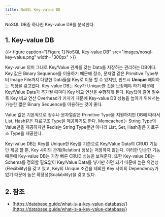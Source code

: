 ```yaml
---
title: NoSQL Key-value DB
---
```


NoSQL DB중 하나인 Key-value DB를 분석한다.

## 1. Key-value DB

{{< figure caption="[Figure 1] NoSQL Key-value DB" src="images/nosql-key-value.png" width="300px" >}}

Key-value 의미 그대로 Key/Value 관계를 갖는 Data를 저장하는 관리하는 DB이다. Key 값은 Binary Sequence를 이용하기 때문에 정수, 문자열 같은 Primitive Type부터 Image File까지 다양한 Data들을 Key로 이용 할 수 있지만, 반드시 **Unique** 해야하는 특징을 갖고있다. Key-value DB는 Key가 Unique한 것을 보장해야 하기 때문에 Key/Value Data가 추가될 때마다 Key 비교 연산을 수행하게 된다. Key값이 길어 질수록 Key 비교 연산 Overhead가 커지기 때문에 Key-value DB 성능을 높이기 위해서는 가능한 짧은 Binary Sequence를 이용하는 것이 좋다.

Value 값은 기본적으로 정수나 문자열같은 Primitive Type을 지원하지만 DB에 따라서 List, Hash같은 자료구조 Type을 제공하기도 한다. Memcached는 String Type의 Value만을 제공하지만 Redis는 String Type뿐만 아니라 List, Set, Hash같은 자료구조 Type을 제공한다.

Key-value DB는 Key를 Unique한 Key를 기준으로 Key/Value Data의 CRUD 기능만 제공 할 뿐, Key 사이의 관계(Relation) 정보는 저장하지 않는다. 이러한 단순한 기능 때문에 Key-value DB는 가장 빠른 CRUD 성능을 보여준다. 또한 Key-value DB는 Schema를 정의할 필요없이 Key/Value Data를 넣기만 하면 되기 때문에 높은 유연성(Flexibility)을 갖고 있고, Key의 Unique 조건을 제외한 Key 사이의 Dependency가 없기 때문에 높은 확장성(Scalability)을 갖고 있다.

## 2. 참조

* [https://database.guide/what-is-a-key-value-database/](https://database.guide/what-is-a-key-value-database/)
